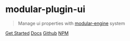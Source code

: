 # modular-plugin-ui

> Manage ui properties with [modular-engine](https://github.com/CianciarusoCataldo/modular-engine) system

[Get Started](#getting-started)
[Docs](#main)
[Github](https://github.com/cianciarusocataldo/modular-plugin-ui)
[NPM](https://www.npmjs.com/package/modular-plugin-ui)
